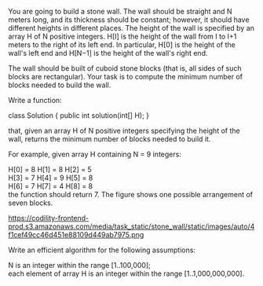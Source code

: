 You are going to build a stone wall. The wall should be straight and N meters long, and its thickness should be constant; however, it should have different heights in different places. The height of the wall is specified by an array H of N positive integers. H[I] is the height of the wall from I to I+1 meters to the right of its left end. In particular, H[0] is the height of the wall's left end and H[N−1] is the height of the wall's right end.  
  
The wall should be built of cuboid stone blocks (that is, all sides of such blocks are rectangular). Your task is to compute the minimum number of blocks needed to build the wall.  
  
Write a function:  
  
class Solution { public int solution(int[] H); }  
  
that, given an array H of N positive integers specifying the height of the wall, returns the minimum number of blocks needed to build it.  
  
For example, given array H containing N = 9 integers:  
  
  H[0] = 8    H[1] = 8    H[2] = 5  
  H[3] = 7    H[4] = 9    H[5] = 8  
  H[6] = 7    H[7] = 4    H[8] = 8  
the function should return 7. The figure shows one possible arrangement of seven blocks.  

https://codility-frontend-prod.s3.amazonaws.com/media/task_static/stone_wall/static/images/auto/4f1cef49cc46d451e88109d449ab7975.png  

Write an efficient algorithm for the following assumptions:  
  
N is an integer within the range [1..100,000];  
each element of array H is an integer within the range [1..1,000,000,000].  
